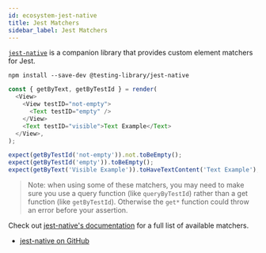 ```yaml
---
id: ecosystem-jest-native
title: Jest Matchers
sidebar_label: Jest Matchers
---
```


[`jest-native`](https://github.com/testing-library/jest-native) is a companion library that
provides custom element matchers for Jest.

```
npm install --save-dev @testing-library/jest-native
```

```javascript
const { getByText, getByTestId } = render(
  <View>
    <View testID="not-empty">
      <Text testID="empty" />
    </View>
    <Text testID="visible">Text Example</Text>
  </View>,
);

expect(getByTestId('not-empty')).not.toBeEmpty();
expect(getByTestId('empty')).toBeEmpty();
expect(getByText('Visible Example')).toHaveTextContent('Text Example');
```

> Note: when using some of these matchers, you may need to make sure you use a query function (like
> `queryByTestId`) rather than a get function (like `getByTestId`). Otherwise the `get*` function
> could throw an error before your assertion.

Check out [jest-native's documentation](https://github.com/testing-library/jest-native) for a full
list of available matchers.

- [jest-native on GitHub](https://github.com/testing-library/jest-native)
